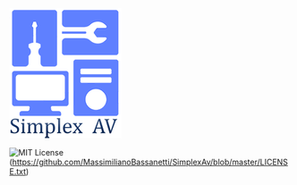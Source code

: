 ![simplex_av_logo](./simplex_av_logo_200x233.png)

![MIT License](https://img.shields.io/badge/license-MIT-blue.svg)(https://github.com/MassimilianoBassanetti/SimplexAv/blob/master/LICENSE.txt)
